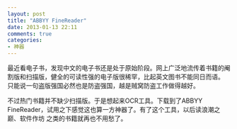 ```yaml
---
layout: post
title: "ABBYY FineReader"
date: 2013-01-13 22:11
comments: true
categories: 
- 神器
---
```



最近看电子书，发现中文的电子书还是处于原始阶段。网上广泛地流传着书籍的阉割版和扫描版，健全的可读性强的电子版很稀罕，比起英文图书不能同日而语。
只能说一句盗版强国必然也是防盗强国，越是贼窝防盗工作做得越好。

不过热门书籍并不缺少扫描版。于是想起来OCR工具。下载到了ABBYY FineReader，试用之下感觉这也算一方神器了。有了这个工具，以后读浪潮之巅、软件作坊
之类的书籍就再也不用愁了。